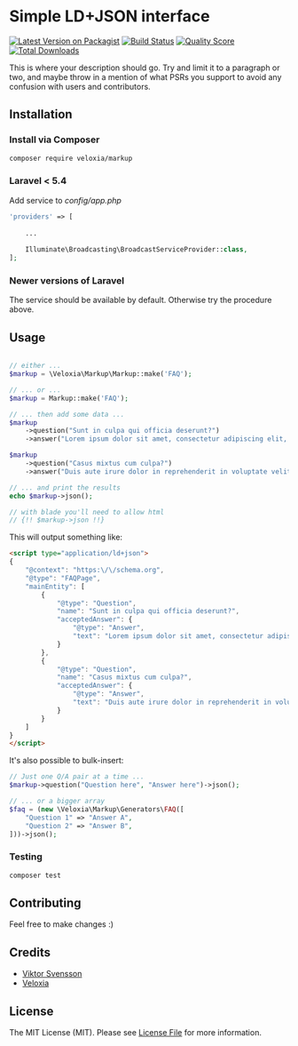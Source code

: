 # Simple LD+JSON interface

[![Latest Version on Packagist](https://img.shields.io/packagist/v/veloxia/markup.svg?style=flat-square)](https://packagist.org/packages/veloxia/markup)
[![Build Status](https://img.shields.io/travis/veloxia/markup/master.svg?style=flat-square)](https://travis-ci.org/veloxia/markup)
[![Quality Score](https://img.shields.io/scrutinizer/g/veloxia/markup.svg?style=flat-square)](https://scrutinizer-ci.com/g/veloxia/markup)
[![Total Downloads](https://img.shields.io/packagist/dt/veloxia/markup.svg?style=flat-square)](https://packagist.org/packages/veloxia/markup)

This is where your description should go. Try and limit it to a paragraph or two, and maybe throw in a mention of what PSRs you support to avoid any confusion with users and contributors.

## Installation

### Install via Composer

```bash
composer require veloxia/markup
```

### Laravel < 5.4

Add service to  *config/app.php*

``` php
'providers' => [
    
    ...
    
    Illuminate\Broadcasting\BroadcastServiceProvider::class,
];
```

### Newer versions of Laravel

The service should be available by default. Otherwise try the procedure above.

## Usage

``` php

// either ...
$markup = \Veloxia\Markup\Markup::make('FAQ');

// ... or ...
$markup = Markup::make('FAQ');

// ... then add some data ...
$markup
    ->question("Sunt in culpa qui officia deserunt?")
    ->answer("Lorem ipsum dolor sit amet, consectetur adipiscing elit, sed do eiusmod tempor incididunt ut labore et dolore magna aliqua. Ut enim ad minim veniam, quis nostrud exercitation ullamco laboris nisi ut aliquip ex ea commodo consequat.");

$markup
    ->question("Casus mixtus cum culpa?")
    ->answer("Duis aute irure dolor in reprehenderit in voluptate velit esse cillum dolore eu fugiat nulla pariatur. Excepteur sint occaecat cupidatat non proident, sunt in culpa qui officia deserunt mollit anim id est laborum.");

// ... and print the results
echo $markup->json();

// with blade you'll need to allow html
// {!! $markup->json !!}

```

This will output something like:

``` html
<script type="application/ld+json">
{
    "@context": "https:\/\/schema.org",
    "@type": "FAQPage",
    "mainEntity": [
        {
            "@type": "Question",
            "name": "Sunt in culpa qui officia deserunt?",
            "acceptedAnswer": {
                "@type": "Answer",
                "text": "Lorem ipsum dolor sit amet, consectetur adipiscing elit, sed do eiusmod tempor incididunt ut labore et dolore magna aliqua. Ut enim ad minim veniam, quis nostrud exercitation ullamco laboris nisi ut aliquip ex ea commodo consequat."
            }
        },
        {
            "@type": "Question",
            "name": "Casus mixtus cum culpa?",
            "acceptedAnswer": {
                "@type": "Answer",
                "text": "Duis aute irure dolor in reprehenderit in voluptate velit esse cillum dolore eu fugiat nulla pariatur. Excepteur sint occaecat cupidatat non proident, sunt in culpa qui officia deserunt mollit anim id est laborum."
            }
        }
    ]
}
</script>
```

It's also possible to bulk-insert:

``` php
// Just one Q/A pair at a time ...
$markup->question("Question here", "Answer here")->json();

// ... or a bigger array
$faq = (new \Veloxia\Markup\Generators\FAQ([
    "Question 1" => "Answer A",
    "Question 2" => "Answer B",
]))->json();

```

### Testing

``` bash
composer test
```

## Contributing

Feel free to make changes :)

## Credits

- [Viktor Svensson](https://github.com/viktorsvensson)
- [Veloxia](https://github.com/veloxiadev)

## License

The MIT License (MIT). Please see [License File](LICENSE.md) for more information.

